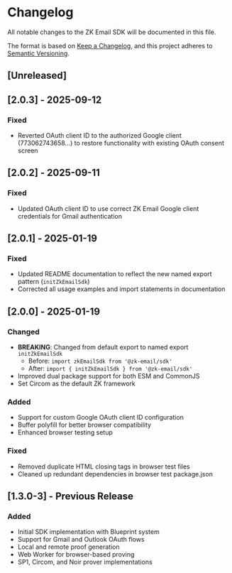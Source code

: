 # Changelog

All notable changes to the ZK Email SDK will be documented in this file.

The format is based on [Keep a Changelog](https://keepachangelog.com/en/1.1.0/),
and this project adheres to [Semantic Versioning](https://semver.org/spec/v2.0.0.html).

## [Unreleased]

## [2.0.3] - 2025-09-12

### Fixed
- Reverted OAuth client ID to the authorized Google client (773062743658...) to restore functionality with existing OAuth consent screen

## [2.0.2] - 2025-09-11

### Fixed
- Updated OAuth client ID to use correct ZK Email Google client credentials for Gmail authentication

## [2.0.1] - 2025-01-19

### Fixed
- Updated README documentation to reflect the new named export pattern (`initZkEmailSdk`)
- Corrected all usage examples and import statements in documentation

## [2.0.0] - 2025-01-19

### Changed
- **BREAKING**: Changed from default export to named export `initZkEmailSdk`
  - Before: `import zkEmailSdk from '@zk-email/sdk'`
  - After: `import { initZkEmailSdk } from '@zk-email/sdk'`
- Improved dual package support for both ESM and CommonJS
- Set Circom as the default ZK framework

### Added
- Support for custom Google OAuth client ID configuration
- Buffer polyfill for better browser compatibility
- Enhanced browser testing setup

### Fixed
- Removed duplicate HTML closing tags in browser test files
- Cleaned up redundant dependencies in browser test package.json

## [1.3.0-3] - Previous Release

### Added
- Initial SDK implementation with Blueprint system
- Support for Gmail and Outlook OAuth flows
- Local and remote proof generation
- Web Worker for browser-based proving
- SP1, Circom, and Noir prover implementations